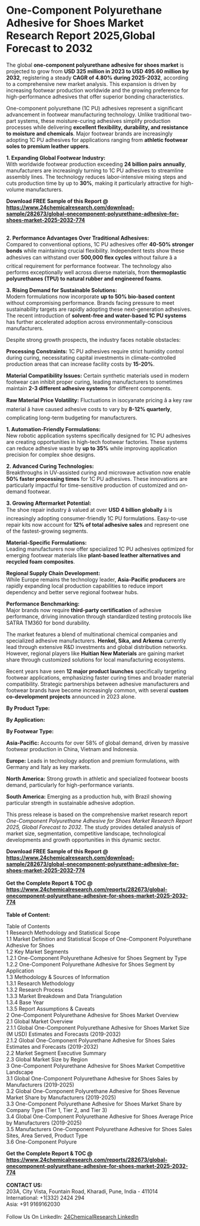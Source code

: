 <h1>One-Component Polyurethane Adhesive for Shoes Market Research Report 2025,Global Forecast to 2032</h1><p>The global <strong>one-component polyurethane adhesive for shoes market</strong> is projected to grow from <strong>USD 325 million in 2023 to USD 495.60 million by 2032</strong>, registering a steady <strong>CAGR of 4.80% during 2025-2032</strong>, according to a comprehensive new market analysis. This expansion is driven by increasing footwear production worldwide and the growing preference for high-performance adhesives that offer superior bonding characteristics.</p><p>One-component polyurethane (1C PU) adhesives represent a significant advancement in footwear manufacturing technology. Unlike traditional two-part systems, these moisture-curing adhesives simplify production processes while delivering <strong>excellent flexibility, durability, and resistance to moisture and chemicals</strong>. Major footwear brands are increasingly adopting 1C PU adhesives for applications ranging from <strong>athletic footwear soles to premium leather uppers</strong>.</p><p><strong>1. Expanding Global Footwear Industry:</strong><br>
With worldwide footwear production exceeding <strong>24 billion pairs annually</strong>, manufacturers are increasingly turning to 1C PU adhesives to streamline assembly lines. The technology reduces labor-intensive mixing steps and cuts production time by up to <strong>30%</strong>, making it particularly attractive for high-volume manufacturers.</p><div><b>Download FREE Sample of this Report @ 
            <a href="https://www.24chemicalresearch.com/download-sample/282673/global-onecomponent-polyurethane-adhesive-for-shoes-market-2025-2032-774">
            https://www.24chemicalresearch.com/download-sample/282673/global-onecomponent-polyurethane-adhesive-for-shoes-market-2025-2032-774</a></b></div><br><p><strong>2. Performance Advantages Over Traditional Adhesives:</strong><br>
Compared to conventional options, 1C PU adhesives offer <strong>40-50% stronger bonds</strong> while maintaining crucial flexibility. Independent tests show these adhesives can withstand over <strong>500,000 flex cycles</strong> without failure â a critical requirement for performance footwear. The technology also performs exceptionally well across diverse materials, from <strong>thermoplastic polyurethanes (TPU) to natural rubber and engineered foams</strong>.</p><p><strong>3. Rising Demand for Sustainable Solutions:</strong><br>
Modern formulations now incorporate <strong>up to 50% bio-based content</strong> without compromising performance. Brands facing pressure to meet sustainability targets are rapidly adopting these next-generation adhesives. The recent introduction of <strong>solvent-free and water-based 1C PU systems</strong> has further accelerated adoption across environmentally-conscious manufacturers.</p><p>Despite strong growth prospects, the industry faces notable obstacles:</p><p><strong>Processing Constraints:</strong> 1C PU adhesives require strict humidity control during curing, necessitating capital investments in climate-controlled production areas that can increase facility costs by <strong>15-20%</strong>.</p><p><strong>Material Compatibility Issues:</strong> Certain synthetic materials used in modern footwear can inhibit proper curing, leading manufacturers to sometimes maintain <strong>2-3 different adhesive systems</strong> for different components.</p><p><strong>Raw Material Price Volatility:</strong> Fluctuations in isocyanate pricing â a key raw material â have caused adhesive costs to vary by <strong>8-12% quarterly</strong>, complicating long-term budgeting for manufacturers.</p><p><strong>1. Automation-Friendly Formulations:</strong><br>
New robotic application systems specifically designed for 1C PU adhesives are creating opportunities in high-tech footwear factories. These systems can reduce adhesive waste by <strong>up to 35%</strong> while improving application precision for complex shoe designs.</p><p><strong>2. Advanced Curing Technologies:</strong><br>
Breakthroughs in UV-assisted curing and microwave activation now enable <strong>50% faster processing times</strong> for 1C PU adhesives. These innovations are particularly impactful for time-sensitive production of customized and on-demand footwear.</p><p><strong>3. Growing Aftermarket Potential:</strong><br>
The shoe repair industry â valued at over <strong>USD 4 billion globally</strong> â is increasingly adopting consumer-friendly 1C PU formulations. Easy-to-use repair kits now account for <strong>12% of total adhesive sales</strong> and represent one of the fastest-growing segments.</p><p><strong>Material-Specific Formulations:</strong><br>
	Leading manufacturers now offer specialized 1C PU adhesives optimized for emerging footwear materials like <strong>plant-based leather alternatives and recycled foam composites</strong>.</p><p><strong>Regional Supply Chain Development:</strong><br>
	While Europe remains the technology leader, <strong>Asia-Pacific producers</strong> are rapidly expanding local production capabilities to reduce import dependency and better serve regional footwear hubs.</p><p><strong>Performance Benchmarking:</strong><br>
	Major brands now require <strong>third-party certification</strong> of adhesive performance, driving innovation through standardized testing protocols like SATRA TM360 for bond durability.</p><p>The market features a blend of multinational chemical companies and specialized adhesive manufacturers. <strong>Henkel, Sika, and Arkema</strong> currently lead through extensive R&amp;D investments and global distribution networks. However, regional players like <strong>Huitian New Materials</strong> are gaining market share through customized solutions for local manufacturing ecosystems.</p><p>Recent years have seen <strong>12 major product launches</strong> specifically targeting footwear applications, emphasizing faster curing times and broader material compatibility. Strategic partnerships between adhesive manufacturers and footwear brands have become increasingly common, with several <strong>custom co-development projects</strong> announced in 2023 alone.</p><p><strong>By Product Type:</strong></p><p><strong>By Application:</strong></p><p><strong>By Footwear Type:</strong></p><p><strong>Asia-Pacific:</strong> Accounts for over 58% of global demand, driven by massive footwear production in China, Vietnam and Indonesia.</p><p><strong>Europe:</strong> Leads in technology adoption and premium formulations, with Germany and Italy as key markets.</p><p><strong>North America:</strong> Strong growth in athletic and specialized footwear boosts demand, particularly for high-performance variants.</p><p><strong>South America:</strong> Emerging as a production hub, with Brazil showing particular strength in sustainable adhesive adoption.</p><p>This press release is based on the comprehensive market research report <em>One-Component Polyurethane Adhesive for Shoes Market Research Report 2025, Global Forecast to 2032</em>. The study provides detailed analysis of market size, segmentation, competitive landscape, technological developments and growth opportunities in this dynamic sector.</p><div><b>Download FREE Sample of this Report @ 
            <a href="https://www.24chemicalresearch.com/download-sample/282673/global-onecomponent-polyurethane-adhesive-for-shoes-market-2025-2032-774">
            https://www.24chemicalresearch.com/download-sample/282673/global-onecomponent-polyurethane-adhesive-for-shoes-market-2025-2032-774</a></b></div><br><div><b>Get the Complete Report & TOC @ 
            <a href="https://www.24chemicalresearch.com/reports/282673/global-onecomponent-polyurethane-adhesive-for-shoes-market-2025-2032-774">
            https://www.24chemicalresearch.com/reports/282673/global-onecomponent-polyurethane-adhesive-for-shoes-market-2025-2032-774</a></b></div><br>
            <b>Table of Content:</b><p>Table of Contents<br />
1 Research Methodology and Statistical Scope<br />
1.1 Market Definition and Statistical Scope of One-Component Polyurethane Adhesive for Shoes<br />
1.2 Key Market Segments<br />
1.2.1 One-Component Polyurethane Adhesive for Shoes Segment by Type<br />
1.2.2 One-Component Polyurethane Adhesive for Shoes Segment by Application<br />
1.3 Methodology & Sources of Information<br />
1.3.1 Research Methodology<br />
1.3.2 Research Process<br />
1.3.3 Market Breakdown and Data Triangulation<br />
1.3.4 Base Year<br />
1.3.5 Report Assumptions & Caveats<br />
2 One-Component Polyurethane Adhesive for Shoes Market Overview<br />
2.1 Global Market Overview<br />
2.1.1 Global One-Component Polyurethane Adhesive for Shoes Market Size (M USD) Estimates and Forecasts (2019-2032)<br />
2.1.2 Global One-Component Polyurethane Adhesive for Shoes Sales Estimates and Forecasts (2019-2032)<br />
2.2 Market Segment Executive Summary<br />
2.3 Global Market Size by Region<br />
3 One-Component Polyurethane Adhesive for Shoes Market Competitive Landscape<br />
3.1 Global One-Component Polyurethane Adhesive for Shoes Sales by Manufacturers (2019-2025)<br />
3.2 Global One-Component Polyurethane Adhesive for Shoes Revenue Market Share by Manufacturers (2019-2025)<br />
3.3 One-Component Polyurethane Adhesive for Shoes Market Share by Company Type (Tier 1, Tier 2, and Tier 3)<br />
3.4 Global One-Component Polyurethane Adhesive for Shoes Average Price by Manufacturers (2019-2025)<br />
3.5 Manufacturers One-Component Polyurethane Adhesive for Shoes Sales Sites, Area Served, Product Type<br />
3.6 One-Component Polyure</p><div><b>Get the Complete Report & TOC @ 
            <a href="https://www.24chemicalresearch.com/reports/282673/global-onecomponent-polyurethane-adhesive-for-shoes-market-2025-2032-774">
            https://www.24chemicalresearch.com/reports/282673/global-onecomponent-polyurethane-adhesive-for-shoes-market-2025-2032-774</a></b></div><br><b>CONTACT US:</b><br>
            203A, City Vista, Fountain Road, Kharadi, Pune, India - 411014<br>
            International: +1(332) 2424 294<br>
            Asia: +91 9169162030 <br><br>
            Follow Us On LinkedIn: <a href="https://www.linkedin.com/company/24chemicalresearch/">24ChemicalResearch LinkedIn</a>